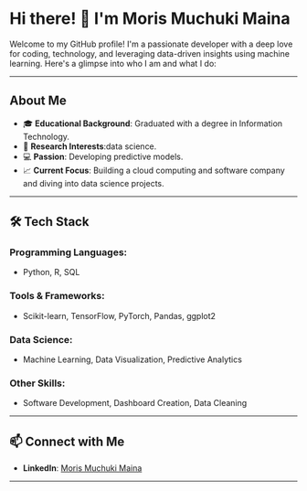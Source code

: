 # Hi there! 👋 I'm Moris Muchuki Maina

Welcome to my GitHub profile! I'm a passionate developer with a deep love for coding, technology, and leveraging data-driven insights using machine learning. Here's a glimpse into who I am and what I do:

---

## About Me

- 🎓 **Educational Background**: Graduated with a degree in Information Technology.
- 🔬 **Research Interests**:data science.
- 💻 **Passion**: Developing predictive models.
- 📈 **Current Focus**: Building a cloud computing and software company and diving into data science projects.

---

## 🛠️ Tech Stack

### Programming Languages:
- Python, R, SQL

### Tools & Frameworks:
- Scikit-learn, TensorFlow, PyTorch, Pandas, ggplot2


### Data Science:
- Machine Learning, Data Visualization, Predictive Analytics

### Other Skills:
- Software Development, Dashboard Creation, Data Cleaning

---


## 📫 Connect with Me

- **LinkedIn**: [Moris Muchuki Maina](https://www.linkedin.com/in/moris-maina)

---




